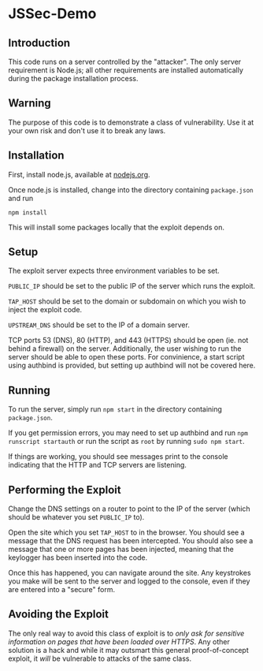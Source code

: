 
JSSec-Demo
==========

Introduction
------------

This code runs on a server controlled by the "attacker". The only server requirement
is Node.js; all other requirements are installed automatically during the package
installation process.

Warning
-------

The purpose of this code is to demonstrate a class of vulnerability. Use it at your
own risk and don't use it to break any laws.

Installation
------------

First, install node.js, available at [nodejs.org](http://nodejs.org/).

Once node.js is installed, change into the directory containing `package.json`
and run

    npm install

This will install some packages locally that the exploit depends on.

Setup
-----

The exploit server expects three environment variables to be set.

`PUBLIC_IP` should be set to the public IP of the server which runs the exploit.

`TAP_HOST` should be set to the domain or subdomain on which you wish to inject
the exploit code.

`UPSTREAM_DNS` should be set to the IP of a domain server.

TCP ports 53 (DNS), 80 (HTTP), and 443 (HTTPS) should be open (ie. not behind a
firewall) on the server. Additionally, the user wishing to run the server should
be able to open these ports. For convinience, a start script using authbind
is provided, but setting up authbind will not be covered here.

Running
-------

To run the server, simply run `npm start` in the directory containing `package.json`.

If you get permission errors, you may need to set up authbind and run
`npm runscript startauth` or run the script as `root` by running `sudo npm start`.

If things are working, you should see messages print to the console indicating that
the HTTP and TCP servers are listening.

Performing the Exploit
----------------------

Change the DNS settings on a router to point to the IP of the server (which should
be whatever you set `PUBLIC_IP` to).

Open the site which you set `TAP_HOST` to in the browser. You should see a message
that the DNS request has been intercepted. You should also see a message that one
or more pages has been injected, meaning that the keylogger has been inserted into
the code.

Once this has happened, you can navigate around the site. Any keystrokes you make
will be sent to the server and logged to the console, even if they are entered
into a "secure" form.

Avoiding the Exploit
--------------------

The only real way to avoid this class of exploit is to *only ask for sensitive
information on pages that have been loaded over HTTPS*. Any other solution is
a hack and while it may outsmart this general proof-of-concept exploit, it *will*
be vulnerable to attacks of the same class.

